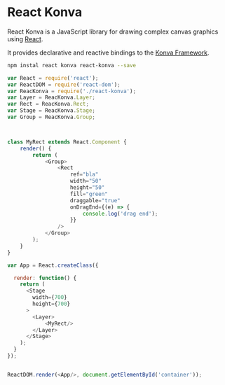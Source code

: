 # React Konva

React Konva is a JavaScript library for drawing complex canvas graphics using [React](http://facebook.github.io/react/).

It provides declarative and reactive bindings to the [Konva Framework](http://konvajs.github.io/).


```bash
npm instal react konva react-konva --save
```

```javascript
var React = require('react');
var ReactDOM = require('react-dom');
var ReacKonva = require('./react-konva');
var Layer = ReacKonva.Layer;
var Rect = ReacKonva.Rect;
var Stage = ReacKonva.Stage;
var Group = ReacKonva.Group;



class MyRect extends React.Component {
    render() {
        return (
            <Group>
                <Rect
                    ref="bla"
                    width="50"
                    height="50"
                    fill="green"
                    draggable="true"
                    onDragEnd={(e) => {
                        console.log('drag end');
                    }}
                />
            </Group>
        );
    }
}

var App = React.createClass({

  render: function() {
    return (
      <Stage
        width={700}
        height={700}
      >
        <Layer>
            <MyRect/>
        </Layer>
      </Stage>
    );
  }
});


ReactDOM.render(<App/>, document.getElementById('container'));
```

